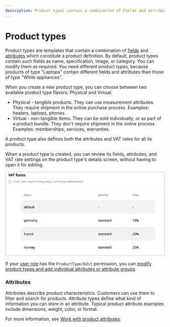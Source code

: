 ```yaml
---
description: Product types contain a combination of Fields and attributes and serve as templates for different types of products.
---
```


# Product types

Product types are templates that contain a combination of [fields](../content_management/content_model.md#fields-and-field-types) and [attributes](#attributes) which constitute a product definition.
By default, product types contain such fields as name, specification, image, or category.
You can modify them as required.
You need different product types, because products of type "Laptops" contain different fields and attributes than those of type "White appliances".

When you create a new product type, you can choose between two available product type flavors: Physical and Virtual:

- Physical - tangible products.
They can use measurement attributes. They require shipment in the online purchase process.
Examples: heaters, laptops, phones.
- Virtual - non-tangible items. They can be sold individually, or as part of a product bundle.
They don't require shipment in the online process. Examples: memberships, services, warranties. 

A product type also defines both the attributes and VAT rates for all its products.

When a product type is created, you can review its fields, attributes, and VAT rate settings on the product type's details screen, without having to open it for editing.

![VAT rates in product type's details view](img/vat_rates_product_details.png "VAT rates in product type's details view")

If your [user role](../permission_management/work_with_permissions.md) has the `ProductType/Edit` 
permission, you can [modify product types and add individual attributes or attribute groups](create_product_types.md).

### Attributes

Attributes describe product characteristics.
Customers can use them to filter and search for products.
Attribute types define what kind of information you can store in an attribute.
Typical product attribute examples include dimensions, weight, color, or format.

For more information, see [Work with product attributes](work_with_product_attributes.md).